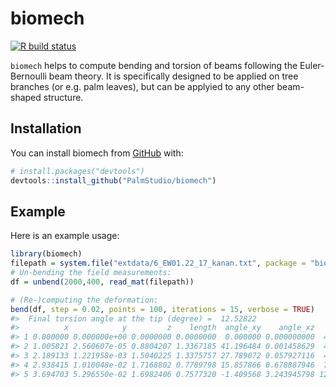 
<!-- README.md is generated from README.Rmd. Please edit that file -->

# biomech

<!-- badges: start -->

[![R build
status](https://github.com/PalmStudio/biomech/workflows/R-CMD-check/badge.svg)](https://github.com/PalmStudio/biomech/actions)
<!-- badges: end -->

`biomech` helps to compute bending and torsion of beams following the
Euler-Bernoulli beam theory. It is specifically designed to be applied
on tree branches (or e.g. palm leaves), but can be applyied to any other
beam-shaped structure.

## Installation

You can install biomech from [GitHub](https://github.com/) with:

``` r
# install.packages("devtools")
devtools::install_github("PalmStudio/biomech")
```

## Example

Here is an example usage:

``` r
library(biomech)
filepath = system.file("extdata/6_EW01.22_17_kanan.txt", package = "biomech")
# Un-bending the field measurements:
df = unbend(2000,400, read_mat(filepath))

# (Re-)computing the deformation:
bend(df, step = 0.02, points = 100, iterations = 15, verbose = TRUE)
#>  Final torsion angle at the tip (degree) =  12.52822
#>          x            y         z    length  angle_xy    angle_xz   torsion
#> 1 0.000000 0.000000e+00 0.0000000 0.0000000  0.000000 0.000000000  4.000000
#> 2 1.005821 2.560607e-05 0.8804207 1.3367185 41.196484 0.001458629  4.032577
#> 3 2.189133 1.221958e-03 1.5040225 1.3375757 27.789072 0.057927116  4.680782
#> 4 2.938415 1.010048e-02 1.7168802 0.7789798 15.857866 0.678887946  7.234918
#> 5 3.694703 5.296550e-02 1.6982406 0.7577320 -1.409568 3.243945798 12.528219
```
